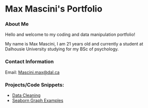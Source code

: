 # Max Mascini's Portfolio
### About Me
Hello and welcome to my coding and data manipulation portfolio!

My name is Max Mascini, I am 21 years old and currently a student at Dalhousie University studying for my BSc of psychology.


### Contact Information
Email: [Mascini.max@dal.ca](mailto:mascini.max@dal.ca)

### Projects/Code Snippets:
- [Data Cleaning](Data_cleaning.md)
- [Seaborn Graph Examples]()
